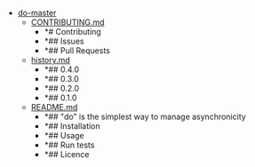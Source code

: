 - <a href = "E:\Node_projects\Node_Way\ArchivTSH_2\ArhivMetarhia_2\do-master\cat.do-master\dir.do-master.md">do-master</a>
    - <a href = "E:\Node_projects\Node_Way\ArchivTSH_2\ArhivMetarhia_2\do-master\CONTRIBUTING.md">CONTRIBUTING.md</a>
        - *# Contributing
        - *## Issues
        - *## Pull Requests
    - <a href = "E:\Node_projects\Node_Way\ArchivTSH_2\ArhivMetarhia_2\do-master\history.md">history.md</a>
        - *## 0.4.0
        - *## 0.3.0
        - *## 0.2.0
        - *## 0.1.0
    - <a href = "E:\Node_projects\Node_Way\ArchivTSH_2\ArhivMetarhia_2\do-master\README.md">README.md</a>
        - *## "do" is the simplest way to manage asynchronicity
        - *## Installation
        - *## Usage
        - *## Run tests
        - *## Licence

